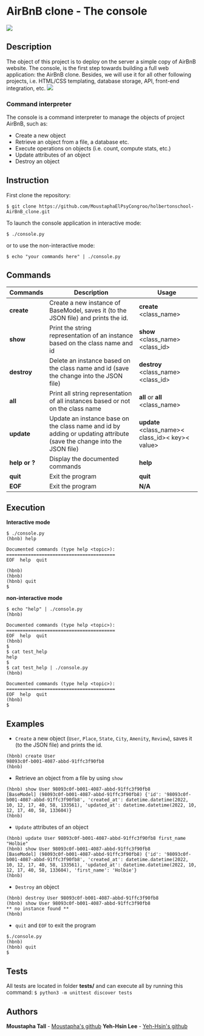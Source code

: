 # AirBnB clone - The console


![](https://holbertonintranet.s3.amazonaws.com/uploads/medias/2018/6/65f4a1dd9c51265f49d0.png?X-Amz-Algorithm=AWS4-HMAC-SHA256&X-Amz-Credential=AKIARDDGGGOU5BHMTQX4%2F20221012%2Fus-east-1%2Fs3%2Faws4_request&X-Amz-Date=20221012T060947Z&X-Amz-Expires=86400&X-Amz-SignedHeaders=host&X-Amz-Signature=f8825506a93cce43be3af37b5c76aa4ff29b3ac60e7bd890bed378e62191643f)

## Description
The object of this project is to deploy on the server a simple copy of AirBnB website. The console, is the first step towards building a full web application: the AirBnB clone. Besides, we will use it for all other following projects, i.e. HTML/CSS templating, database storage, API, front-end integration, etc.
![](https://holbertonintranet.s3.amazonaws.com/uploads/medias/2018/6/815046647d23428a14ca.png?X-Amz-Algorithm=AWS4-HMAC-SHA256&X-Amz-Credential=AKIARDDGGGOU5BHMTQX4%2F20221012%2Fus-east-1%2Fs3%2Faws4_request&X-Amz-Date=20221012T060947Z&X-Amz-Expires=86400&X-Amz-SignedHeaders=host&X-Amz-Signature=988ce7a09af82af4855953876a5a97bc28b00454bcb876399db6be274a19ab02)

### Command interpreter 
The console is a command interpreter to manage the objects of  project AirBnB, such as:
-   Create a new object 
-   Retrieve an object from a file, a database etc.
-   Execute operations on objects (i.e. count, compute stats, etc.)
-   Update attributes of an object
-   Destroy an object

## Instruction
First clone the repository:
```
$ git clone https://github.com/MoustaphaElPsyCongroo/holbertonschool-AirBnB_clone.git
```
To launch the console application in interactive mode:
```
$ ./console.py
```
or to use the non-interactive mode:
```
$ echo "your commands here" | ./console.py
```

## Commands
| Commands |Description| Usage|
|--|--|--|
|**create** |Create a new instance of BaseModel, saves it (to the JSON file) and prints the id.| **create** <class_name>|
|**show**|Print the string representation of an instance based on the class name and id|**show** <class_name><class_id>|
|**destroy**|Delete an instance based on the class name and id (save the change into the JSON file)|**destroy** <class_name><class_id>|
|**all**|Print all string representation of all instances based or not on the class name|**all** or **all** <class_name>|
|**update**|Update an instance base on the class name and id by adding or updating attribute (save the change into the JSON file)|**update** <class_name>< class_id>< key>< value>|
|**help or ?**|Display the documented commands|**help**|
|**quit**|Exit the program|**quit**|
|**EOF**|Exit the program|**N/A**|

## Execution
**Interactive mode**
```
$ ./console.py
(hbnb) help

Documented commands (type help <topic>):
========================================
EOF  help  quit

(hbnb) 
(hbnb) 
(hbnb) quit
$
```
**non-interactive mode**
```
$ echo "help" | ./console.py
(hbnb)

Documented commands (type help <topic>):
========================================
EOF  help  quit
(hbnb) 
$
$ cat test_help
help
$
$ cat test_help | ./console.py
(hbnb)

Documented commands (type help <topic>):
========================================
EOF  help  quit
(hbnb) 
$
```
## Examples
- `Create` a new object (`User`, `Place`, `State`, `City`, `Amenity`, `Review`), saves it (to the JSON file) and prints the id.
```
(hbnb) create User
98093c0f-b001-4087-abbd-91ffc3f90fb8
(hbnb)
```
- Retrieve an object from a file by using `show`
```
(hbnb) show User 98093c0f-b001-4087-abbd-91ffc3f90fb8
[BaseModel] (98093c0f-b001-4087-abbd-91ffc3f90fb8) {'id': '98093c0f-b001-4087-abbd-91ffc3f90fb8', 'created_at': datetime.datetime(2022, 10, 12, 17, 40, 58, 133561), 'updated_at': datetime.datetime(2022, 10, 12, 17, 40, 58, 133604)}
(hbnb)
```
- `Update` attributes of an object
```
(hbnb) update User 98093c0f-b001-4087-abbd-91ffc3f90fb8 first_name "Holbie"
(hbnb) show User 98093c0f-b001-4087-abbd-91ffc3f90fb8
[BaseModel] (98093c0f-b001-4087-abbd-91ffc3f90fb8) {'id': '98093c0f-b001-4087-abbd-91ffc3f90fb8', 'created_at': datetime.datetime(2022, 10, 12, 17, 40, 58, 133561), 'updated_at': datetime.datetime(2022, 10, 12, 17, 40, 58, 133604), 'first_name': 'Holbie'}
(hbnb)
```
- `Destroy` an object
```
(hbnb) destroy User 98093c0f-b001-4087-abbd-91ffc3f90fb8
(hbnb) show User 98093c0f-b001-4087-abbd-91ffc3f90fb8
** no instance found **
(hbnb)
```
-  `quit` and `EOF` to  exit the program
```
$./console.py
(hbnb)
(hbnb) quit
$
```

## Tests
All tests are located in folder **tests/**  and can execute all by running this command:
 `$ python3 -m unittest discover tests`

## Authors
**Moustapha Tall** - [Moustapha's github](https://github.com/MoustaphaElPsyCongroo)
**Yeh-Hsin Lee** - [Yeh-Hsin's github](https://github.com/mimi-fOlle)
